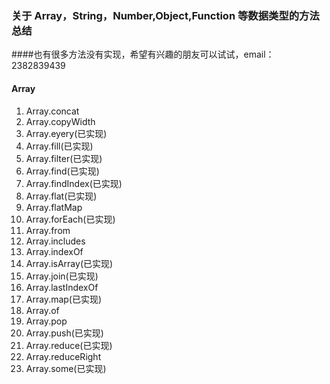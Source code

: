 ### 关于 Array，String，Number,Object,Function 等数据类型的方法总结

####也有很多方法没有实现，希望有兴趣的朋友可以试试，email：2382839439

#### Array

1. Array.concat
2. Array.copyWidth
3. Array.eyery(已实现)
4. Array.fill(已实现)
5. Array.filter(已实现)
6. Array.find(已实现)
7. Array.findIndex(已实现)
8. Array.flat(已实现)
9. Array.flatMap
10. Array.forEach(已实现)
11. Array.from
12. Array.includes
13. Array.indexOf
14. Array.isArray(已实现)
15. Array.join(已实现)
16. Array.lastIndexOf
17. Array.map(已实现)
18. Array.of
19. Array.pop
20. Array.push(已实现)
21. Array.reduce(已实现)
22. Array.reduceRight
23. Array.some(已实现)
